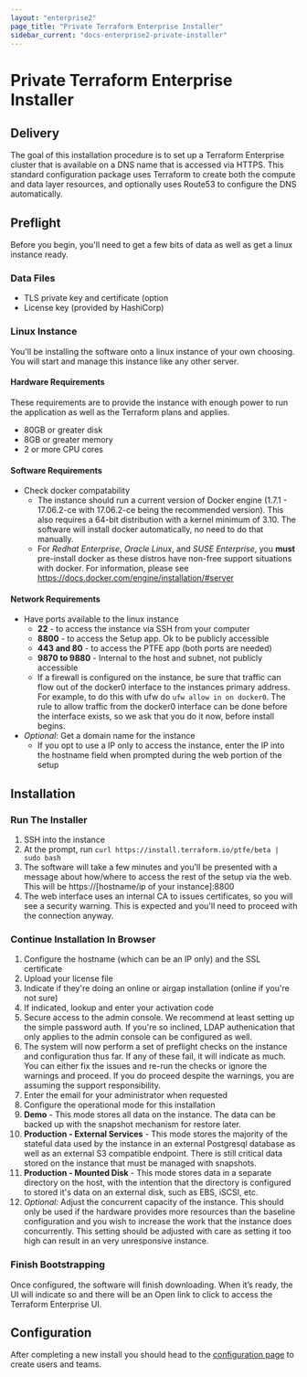 ```yaml
---
layout: "enterprise2"
page_title: "Private Terraform Enterprise Installer"
sidebar_current: "docs-enterprise2-private-installer"
---
```


# Private Terraform Enterprise Installer

## Delivery

The goal of this installation procedure is to set up a Terraform Enterprise
cluster that is available on a DNS name that is accessed via HTTPS. This
standard configuration package uses Terraform to create both the compute and
data layer resources, and optionally uses Route53 to configure the DNS automatically.

## Preflight

Before you begin, you'll need to get a few bits of data as well as get a linux
instance ready.

### Data Files
* TLS private key and certificate (option
* License key (provided by HashiCorp)

### Linux Instance
You'll be installing the software onto a linux instance of your own choosing.
You will start and manage this instance like any other server.

#### Hardware Requirements

These requirements are to provide the instance with enough power to run the
application as well as the Terraform plans and applies.

 * 80GB or greater disk
 * 8GB or greater memory
 * 2 or more CPU cores

#### Software Requirements
* Check docker compatability
  * The instance should run a current version of Docker engine (1.7.1 - 17.06.2-ce with 17.06.2-ce being the recommended version). This also requires a 64-bit distribution with a kernel minimum of 3.10. The software will install docker automatically, no need to do that manually.
  * For _Redhat Enterprise_, _Oracle Linux_, and _SUSE Enterprise_, you **must** pre-install docker as these distros have non-free support situations with docker. For information, please see https://docs.docker.com/engine/installation/#server

#### Network Requirements

* Have ports available to the linux instance
  * **22** - to access the instance via SSH from your computer
  * **8800** - to access the Setup app. Ok to be publicly accessible
  * **443 and 80** - to access the PTFE app (both ports are needed)
  * **9870 to 9880** - Internal to the host and subnet, not publicly accessible
  * If a firewall is configured on the instance, be sure that traffic can flow out of the docker0 interface to the instances primary address. For example, to do this with ufw do `ufw allow in on docker0`. The rule to allow traffic from the docker0 interface can be done before the interface exists, so we ask that you do it now, before install begins.
* _Optional_: Get a domain name for the instance
  * If you opt to use a IP only to access the instance, enter the IP into the hostname field when prompted during the web portion of the setup

## Installation

### Run The Installer

1. SSH into the instance
1. At the prompt, run `curl https://install.terraform.io/ptfe/beta | sudo bash`
1. The software will take a few minutes and you'll be presented with a message about how/where to access the rest of the setup via the web. This will be https://[hostname/ip of your instance]:8800
  1. The web interface uses an internal CA to issues certificates, so you will
     see a security warning. This is expected and you'll need to proceed with
     the connection anyway.

### Continue Installation In Browser

1. Configure the hostname (which can be an IP only) and the SSL certificate
1. Upload your license file
1. Indicate if they're doing an online or airgap installation (online if
   you're not sure)
1. If indicated, lookup and enter your activation code
1. Secure access to the admin console. We recommend at least setting up the
   simple password auth. If you're so inclined, LDAP authenication that only
   applies to the admin console can be configured as well.
1. The system will now perform a set of preflight checks on the instance and
   configuration thus far. If any of these fail, it will indicate as much. You
   can either fix the issues and re-run the checks or ignore the warnings and
   proceed. If you do proceed despite the warnings, you are assuming the
   support responsibility.
1. Enter the email for your administrator when requested
1. Configure the operational mode for this installation
  1. **Demo** - This mode stores all data on the instance. The data can be
     backed up with the snapshot mechanism for restore later.
  1. **Production - External Services** - This mode stores the majority of the
     stateful data used by the instance in an external Postgresql database as
     well as an external S3 compatible endpoint. There is still critical data
     stored on the instance that must be managed with snapshots.
  1. **Production - Mounted Disk** - This mode stores data in a separate
     directory on the host, with the intention that the directory is
     configured to stored it's data on an external disk, such as EBS, iSCSI,
     etc.
1. _Optional:_ Adjust the concurrent capacity of the instance. This should
   only be used if the hardware provides more resources than the baseline
   configuration and you wish to increase the work that the instance does
   concurrently. This setting should be adjusted with care as setting it too
   high can result in an very unresponsive instance.

### Finish Bootstrapping

Once configured, the software will finish downloading. When it’s ready, the UI
will indicate so and there will be an Open link to click to access the Terraform Enterprise UI.

## Configuration

After completing a new install you should head to the
[configuration page](./config.html) to create users and teams.

